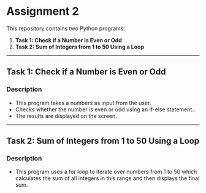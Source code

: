 # Assignment 2
This repository contains two Python programs:  

1. **Task 1: Check if a Number is Even or Odd**
2. **Task 2: Sum of Integers from 1 to 50 Using a Loop**
---
## **Task 1: Check if a Number is Even or Odd**
### **Description**
- This program takes a numbers as input from the user.
- Checks whether the number is even or odd using an if-else statement..
- The results are displayed on the screen.
---
## **Task 2: Sum of Integers from 1 to 50 Using a Loop**
### **Description**
- This program uses a for loop to iterate over numbers from 1 to 50 which calculates the sum of all integers in this range and then displays the final sum.

